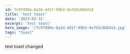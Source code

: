 ```yaml
---
id: 7c97490a-6a2d-4d1f-99b3-4e7d3c0b641d
title: 'test toast'
date: '2023-03-31'
excerpt: 'test toast'
hero_image: '/7c97490a-6a2d-4d1f-99b3-4e7d3c0b641d.jpg'
tags: "toast"
---
```



test toast
changed

